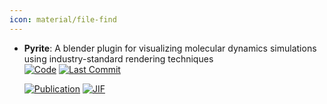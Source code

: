 ```yaml
---
icon: material/file-find
---
```





- **Pyrite**: A blender plugin for visualizing molecular dynamics simulations using industry-standard rendering techniques  
    [![Code](https://img.shields.io/github/stars/durrantlab/pyrite/?style=for-the-badge&logo=github)](https://github.com/durrantlab/pyrite/) 
    [![Last Commit](https://img.shields.io/github/last-commit/durrantlab/pyrite/?style=for-the-badge&logo=github)](https://github.com/durrantlab/pyrite/) 

    [![Publication](https://img.shields.io/badge/Publication-Citations:10-blue?style=for-the-badge&logo=bookstack)](https://doi.org/10.1002/jcc.25155) 
    [![JIF](https://img.shields.io/badge/Impact_Factor-3.40-purple?style=for-the-badge&logo=academia)](https://doi.org/10.1002/jcc.25155)



